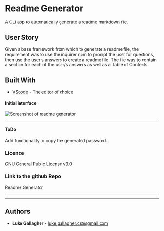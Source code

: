 <!-- @format -->

# Readme Generator

A CLI app to automatically generate a readme markdown file.

## User Story

<p>
Given a base framework from which to generate a readme file, the requirement was to use the inquirer npm to prompt the user for questions, then use the user's answers to create a readme file.
The file was to contain a section for each of the user/s answers as well as a Table of Contents.
</p>

## Built With

- [VScode](https://code.visualstudio.com/) - The editor of choice

#### Initial interface

![Screenshot of readme generator](https://github.com/galluk/readme-generator/blob/master/assets/screenshot.jpg)

<hr>

#### ToDo

Add functionality to copy the generated password.

### Licence

GNU General Public License v3.0

### Link to the github Repo

<a href="https://https://github.com/galluk/readme-generator">Readme Generator</a><hr>

<hr>

## Authors

- **Luke Gallagher** -
  luke.gallagher.cst@gmail.com
